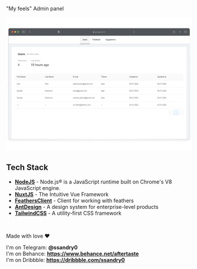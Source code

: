 "My feels" Admin panel

<img src="./md/Frame 14.png" alt="" />

## Tech Stack

- **[NodeJS]** - Node.js® is a JavaScript runtime built on Chrome's V8 JavaScript engine.
- **[NuxtJS]** - The Intuitive Vue Framework
- **[FeathersClient]** - Client for working with feathers
- **[AntDesign]** - A design system for enterprise-level products
- **[TailwindCSS]** - A utility-first CSS framework

<br />

Made with love ❤️

I'm on Telegram: **@ssandry0** \
I'm on Behance: **https://www.behance.net/aftertaste** \
I'm on Dribbble: **https://dribbble.com/ssandry0**

[nodejs]: https://nodejs.org/en/
[nuxtjs]: https://nuxtjs.org/
[feathersclient]: https://docs.feathersjs.com/api/client.html
[antdesign]: https://www.antdv.com/docs/vue/introduce-cn/
[tailwindcss]: https://tailwindcss.com/
